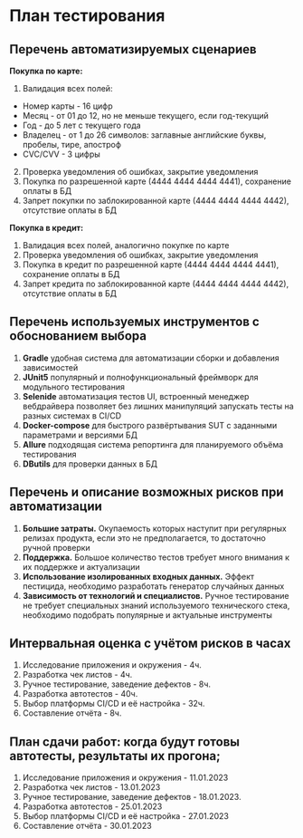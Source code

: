 # План тестирования
## Перечень автоматизируемых сценариев
**Покупка по карте:**
1. Валидация всех полей:
* Номер карты - 16 цифр
* Месяц - от 01 до 12, но не меньше текущего, если год-текущий
* Год - до 5 лет с текущего года
* Владелец - от 1 до 26 символов: заглавные английские буквы, пробелы, тире, апостроф
* CVC/CVV - 3 цифры
2. Проверка уведомления об ошибках, закрытие уведомления
1. Покупка по разрешенной карте (4444 4444 4444 4441), сохранение оплаты в БД
1. Запрет покупки по заблокированной карте (4444 4444 4444 4442), отсутствие оплаты в БД

**Покупка в кредит:**
1. Валидация всех полей, аналогично покупке по карте
1. Проверка уведомления об ошибках, закрытие уведомления
1. Покупка в кредит по разрешенной карте (4444 4444 4444 4441), сохранение оплаты в БД
1. Запрет кредита по заблокированной карте (4444 4444 4444 4442), отсутствие оплаты в БД

## Перечень используемых инструментов с обоснованием выбора
1. **Gradle** удобная система для автоматизации сборки и добавления зависимостей
1. **JUnit5** популярный и полнофункциональный фреймворк для модульного тестирования
1. **Selenide** автоматизация тестов UI, встроенный менеджер вебдрайвера позволяет без лишних манипуляций запускать тесты на разных системах в CI/CD
1. **Docker-compose** для быстрого развёртывания SUT с заданными параметрами и версиями БД
1. **Allure** подходящая система репортинга для планируемого объёма тестирования
1. **DButils** для проверки данных в БД

## Перечень и описание возможных рисков при автоматизации
1. **Большие затраты.** Окупаемость которых наступит при регулярных релизах продукта, если это не предполагается, то достаточно ручной проверки
2. **Поддержка.** Большое количество тестов требует много внимания к их поддержке и актуализации
3. **Использование изолированных входных данных.** Эффект пестицида, необходимо разработать генератор случайных данных
4. **Зависимость от технологий и специалистов.** Ручное тестирование не требует специальных знаний используемого технического стека, необходимо подобрать популярные и актуальные инструменты
## Интервальная оценка с учётом рисков в часах
   1. Исследование приложения и окружения - 4ч.
   1. Разработка чек листов - 4ч.
   1. Ручное тестирование, заведение дефектов - 8ч.
   1. Разработка автотестов - 40ч.
   1. Выбор платформы CI/CD и её настройка - 32ч.
   1. Составление отчёта - 8ч.
## План сдачи работ: когда будут готовы автотесты, результаты их прогона;
   1. Исследование приложения и окружения - 11.01.2023
   1. Разработка чек листов - 13.01.2023
   1. Ручное тестирование, заведение дефектов - 18.01.2023.
   1. Разработка автотестов - 25.01.2023
   1. Выбор платформы CI/CD и её настройка - 27.01.2023
   1. Составление отчёта - 30.01.2023
